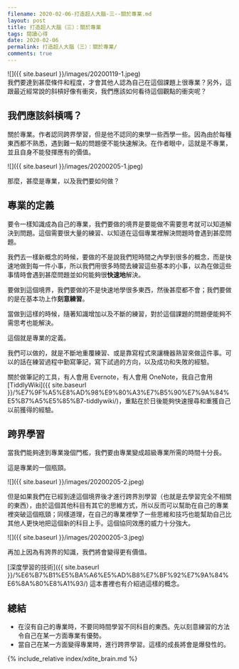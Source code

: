 ```yaml
---
filename: 2020-02-06-打造超人大腦-三--關於專業.md
layout: post
title: 打造超人大腦（三）：關於專業
tags: 閱讀心得
date: 2020-02-06
permalink: 打造超人大腦（三）：關於專業/
comments: true
---
```


![]({{ site.baseurl }}/images/20200119-1.jpeg)  
我們要達到甚麼條件和程度，才會其他人認為自己在這個課題上很專業？另外，這跟最近經常說的斜槓好像有衝突，我們應該如何看待這個觀點的衝突呢？

## 我們應該斜槓嗎？

關於專業。作者認同跨界學習，但是他不認同的東學一些西學一些。因為由於每種東西都不熟悉，遇到難一點的問題便不能快速解決。在作者眼中，這就是不專業，並且自身不能發揮應有的價值。

![]({{ site.baseurl }}/images/20200205-1.jpeg)

那麼，甚麼是專業，以及我們要如何做？

## 專業的定義

要令一樣知識成為自己的專業，我們要做的境界是要能做不需要思考就可以知道解決到問題。這個需要很大量的練習、以知道在這個專業裡解決問題時會遇到甚麼問題。

我們去一樣新概念的時候，要做的不是說我們短時間之內學到很多的概念，而是快速地做到每一件小事，所以我們用很多時間去練習這些基本的小事，以為在做這些事情時會遇到甚麼問題並如何能夠很**快速地**解決。

要做到這個境界，我們要做的不是快速地學很多東西，然後甚麼都不會；我們要做的是在基本功上作**刻意練習**。

當做到這樣的時候，隨著知識增加以及不斷的練習，對於這個課題的問題便能夠不需思考也能解決。

這個就是專業的定義。

我們可以做的，就是不斷地重覆練習、或是靠寫程式來讓機器熟習來做這件事。可以的話在練習過程中勤寫筆記，寫下試過的方向，以及成功和失敗的經驗。

關於做筆記的工具，有人會用 Evernote，有人會用 OneNote，我自己會用 [TiddlyWiki]({{ site.baseurl }}/%E7%9F%A5%E8%AD%98%E9%80%A3%E7%B5%90%E7%9A%84%E5%B7%A5%E5%85%B7-tiddlywiki/)，重點在於日後能夠快速搜尋和重獲自己以前獲得的經驗。

## 跨界學習

當我們能夠達到專業幾個門檻，我們要由專業變成超級專業所需的時間十分長。

這是專業的一個瓶頸。

![]({{ site.baseurl }}/images/20200205-2.jpeg)

但是如果我們在已經到達這個境界後才進行跨界別學習（也就是去學習完全不相關的東西），由於這個其他科目有其它的思維方式，所以反而可以幫助在自己的專業裡突破這個瓶頸；同樣道理，在自己的專業裡學了一些思維和技巧也能幫助自己比其他人更快地把這個新的科目上手。這個協同效應的威力十分強大。

![]({{ site.baseurl }}/images/20200205-3.jpeg)

再加上因為有誇界的知識，我們將會變得更有價值。

[深度學習的技術]({{ site.baseurl }}/%E6%B7%B1%E5%BA%A6%E5%AD%B8%E7%BF%92%E7%9A%84%E6%8A%80%E8%A1%93/) 這本書裡也有介紹過這樣的概念。

## 總結

* 在沒有自己的專業時，不要同時間學習不同科目的東西。先以刻意練習的方法令自己在某一方面專業有優勢。
* 當自己在某一方面變得專業時，進行跨界學習。這樣的成長將會是爆發性的。

{% include_relative index/xdite_brain.md %}
